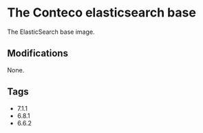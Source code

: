 # The Conteco elasticsearch base

The ElasticSearch base image. 

## Modifications

None.

## Tags

* 7.1.1
* 6.8.1  
* 6.6.2  
